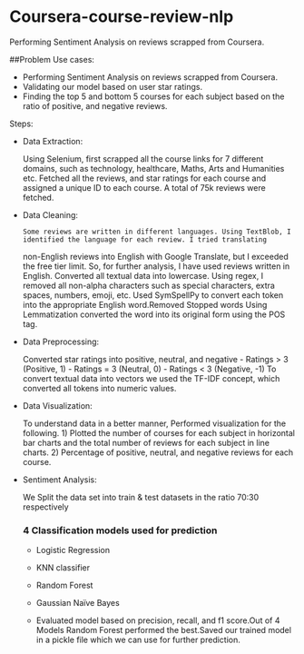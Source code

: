 # Coursera-course-review-nlp
Performing Sentiment Analysis on reviews scrapped from Coursera.​

##Problem Use cases:
 - Performing Sentiment Analysis on reviews scrapped from Coursera.
 - Validating our model based on user star ratings.
 - Finding the top 5 and bottom 5 courses for each  subject based on the ratio of positive, and negative reviews.

Steps:
 - Data Extraction:
   
      Using Selenium, first scrapped all the course links for 7 different domains, such as technology, healthcare, Maths, Arts and 
      Humanities etc.
      Fetched all the reviews, and star ratings  for each course and assigned a unique ID to each course.
      A total of 75k reviews were fetched.

 - Data Cleaning:
   
       Some reviews are written in different languages. Using TextBlob, I identified the language for each review. I tried translating 
    non-English reviews into English with Google Translate, but I exceeded the free tier limit. So, for further analysis, I have used 
    reviews written in English.
       Converted all textual data into lowercase. Using regex, I removed all non-alpha characters such as special characters, extra 
    spaces, numbers, emoji, etc. Used SymSpellPy to convert each token into the appropriate English word.Removed Stopped words
    Using Lemmatization converted the word into its original form using the POS tag.

 - Data Preprocessing:
   
    Converted star ratings into positive, neutral, and negative
       - Ratings > 3  (Positive, 1)
       - Ratings = 3 (Neutral, 0)
       - Ratings < 3  (Negative, -1)
      To convert textual data into vectors we used the TF-IDF concept, which converted all tokens into numeric values.

 - Data Visualization:
   
     To understand data in a better manner, Performed visualization for the following.
        1) Plotted the number of courses for each subject in horizontal bar charts and the total number of reviews for each subject in             line charts.
        2) Percentage of positive, neutral, and negative reviews for each course.
   
 - Sentiment Analysis:
   
     We Split the data set into train  & test datasets in the ratio 70:30 respectively
    ### 4 Classification models used for prediction
      - Logistic Regression
      - KNN classifier
      - Random Forest
      - Gaussian Naïve Bayes

     - Evaluated model based on precision, recall, and f1 score.Out of 4 Models Random Forest performed the best.Saved our trained 
       model in a pickle file which we can use for further prediction.
   
